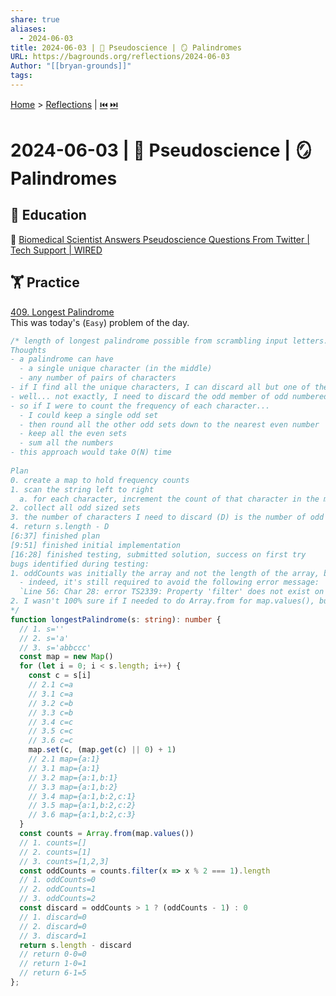 ```yaml
---
share: true
aliases:
  - 2024-06-03
title: 2024-06-03 | 🧪 Pseudoscience | 🪞 Palindromes
URL: https://bagrounds.org/reflections/2024-06-03
Author: "[[bryan-grounds]]"
tags: 
---
```

[Home](../index.md) > [Reflections](./index.md) | [⏮️](./2024-06-02.md) [⏭️](./2024-06-04.md)  
# 2024-06-03 | 🧪 Pseudoscience | 🪞 Palindromes  
## 🧠 Education  
🎩 [Biomedical Scientist Answers Pseudoscience Questions From Twitter | Tech Support | WIRED](../videos/biomedical-scientist-answers-pseudoscience-questions-from-twitter-tech-support-wired.md)  
  
## 🏋️ Practice  
[409. Longest Palindrome](https://leetcode.com/problems/longest-palindrome)  
This was today's (`Easy`) problem of the day.  
  
```ts  
/* length of longest palindrome possible from scrambling input letters. case sensitive  
Thoughts  
- a palindrome can have  
  - a single unique character (in the middle)  
  - any number of pairs of characters  
- if I find all the unique characters, I can discard all but one of them and keep everything else  
- well... not exactly, I need to discard the odd member of odd numbered sets of characters  
- so if I were to count the frequency of each character...  
  - I could keep a single odd set  
  - then round all the other odd sets down to the nearest even number  
  - keep all the even sets  
  - sum all the numbers  
- this approach would take O(N) time  
  
Plan  
0. create a map to hold frequency counts  
1. scan the string left to right  
  a. for each character, increment the count of that character in the map  
2. collect all odd sized sets  
3. the number of characters I need to discard (D) is the number of odd sets minus one  
4. return s.length - D  
[6:37] finished plan  
[9:51] finished initial implementation  
[16:28] finished testing, submitted solution, success on first try  
bugs identified during testing:  
1. oddCounts was initially the array and not the length of the array, but I treated it like a number  
  - indeed, it's still required to avoid the following error message:  
  `Line 56: Char 28: error TS2339: Property 'filter' does not exist on type 'IterableIterator<any>'.`  
2. I wasn't 100% sure if I needed to do Array.from for map.values(), but I added this in after testing  
*/  
function longestPalindrome(s: string): number {  
  // 1. s=''  
  // 2. s='a'  
  // 3. s='abbccc'  
  const map = new Map()  
  for (let i = 0; i < s.length; i++) {  
    const c = s[i]  
    // 2.1 c=a  
    // 3.1 c=a  
    // 3.2 c=b  
    // 3.3 c=b  
    // 3.4 c=c  
    // 3.5 c=c  
    // 3.6 c=c  
    map.set(c, (map.get(c) || 0) + 1)  
    // 2.1 map={a:1}  
    // 3.1 map={a:1}  
    // 3.2 map={a:1,b:1}  
    // 3.3 map={a:1,b:2}  
    // 3.4 map={a:1,b:2,c:1}  
    // 3.5 map={a:1,b:2,c:2}  
    // 3.6 map={a:1,b:2,c:3}  
  }  
  const counts = Array.from(map.values())  
  // 1. counts=[]  
  // 2. counts=[1]  
  // 3. counts=[1,2,3]  
  const oddCounts = counts.filter(x => x % 2 === 1).length  
  // 1. oddCounts=0  
  // 2. oddCounts=1  
  // 3. oddCounts=2  
  const discard = oddCounts > 1 ? (oddCounts - 1) : 0  
  // 1. discard=0  
  // 2. discard=0  
  // 3. discard=1  
  return s.length - discard  
  // return 0-0=0  
  // return 1-0=1  
  // return 6-1=5  
};  
```  
